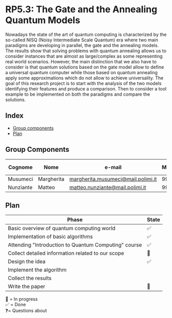 # RP5.3: The Gate and the Annealing Quantum Models

Nowadays the state of the art of quantum computing is characterized by the so-called NISQ (Noisy Intermediate Scale Quantum) era where two main paradigms are developing in parallel, the gate and the annealing models. The results show that solving problems with quantum annealing allows us to consider instances that are almost as large/complex as some representing real world scenarios. However, the main distinction that we also have to consider is that quantum solutions based on the gate model allow to define a universal quantum computer while those based on quantum annealing apply some approximations which do not allow to achieve universality. The goal of this research project is to start with the analysis of the two models identifying their features and produce a comparison. Then to consider a tool example to be implemented on both the paradigms and compare the solutions. 

## Index

* [Group components](#group)
* [Plan](#plan)

<a name="group"></a>
## Group Components

| Cognome | Nome | e-mail | Matricola | Codice Persona
| ------ | ------ |----- |----- |----- |
| Musumeci | Margherita| margherita.musumeci@mail.polimi.it| 991549| 10600069
| Nunziante |  Matteo| matteo.nunziante@mail.polimi.it | 992518 | 10670132

<a name="plan"></a>
## Plan
| Phase | State |
| ------------ | -- |
| Basic overview of quantum computing world | ✅|
| Implementation of basic algorithms | ✅|
| Attending "Introduction to Quantum Computing" course |  ✅ |
| Collect detailed information related to our scope |📖 |
| Design the idea |✅ |
| Implement the algorithm | |
| Collect the results | |
| Write the paper |📖|

 📖 = In progress <br />
 ✅ = Done <br />
 ❓= Questions about
 
